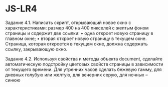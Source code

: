 # JS-LR4

Задание 4.1. Написать скрипт, открывающий новое окно с 
характеристиками: размер 400 на 400 пикселей с желтым фоном страницы и 
содержит две ссылки:
• одна откроет новую страницу в главном окне;
• вторая откроет новую страницу в текущем окне.
Страница, которая откроется в текущем окне, должна содержать ссылку,
закрывающую окно.

Задание 4.2. Используя свойства и методы объекта document, сделайте 
автоматическую подстройку цветовых свойств страницы в зависимости от 
текущего времени. Для утренних часов сделать бежевую гамму, для дневных
голубую или желтую, для вечерних серую, для ночных – синюю
